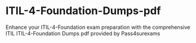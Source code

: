 # ITIL-4-Foundation-Dumps-pdf
 Enhance your ITIL-4-Foundation exam preparation with the comprehensive ITIL ITIL-4-Foundation Dumps pdf provided by Pass4surexams
